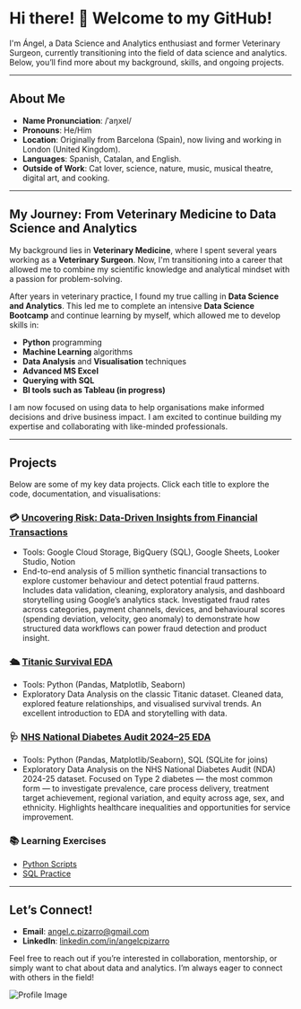 # Hi there! 👋 Welcome to my GitHub!

I'm Ángel, a Data Science and Analytics enthusiast and former Veterinary Surgeon, currently transitioning into the field of data science and analytics. Below, you’ll find more about my background, skills, and ongoing projects.

---

## About Me

- **Name Pronunciation**: /ˈaŋxel/
- **Pronouns**: He/Him
- **Location**: Originally from Barcelona (Spain), now living and working in London (United Kingdom).
- **Languages**: Spanish, Catalan, and English.
- **Outside of Work**: Cat lover, science, nature, music, musical theatre, digital art, and cooking.

---

## My Journey: From Veterinary Medicine to Data Science and Analytics

My background lies in **Veterinary Medicine**, where I spent several years working as a **Veterinary Surgeon**. Now, I'm transitioning into a career that allowed me to combine my scientific knowledge and analytical mindset with a passion for problem-solving.

After years in veterinary practice, I found my true calling in **Data Science and Analytics**. This led me to complete an intensive **Data Science Bootcamp** and continue learning by myself, which allowed me to develop skills in:

- **Python** programming
- **Machine Learning** algorithms
- **Data Analysis** and **Visualisation** techniques
- **Advanced MS Excel**
- **Querying with SQL**
- **BI tools such as Tableau (in progress)**

I am now focused on using data to help organisations make informed decisions and drive business impact. I am excited to continue building my expertise and collaborating with like-minded professionals.

---

## Projects

Below are some of my key data projects. Click each title to explore the code, documentation, and visualisations:

### 💳 [Uncovering Risk: Data-Driven Insights from Financial Transactions](https://github.com/angelcpizarro/financial-transactions-and-fraud-detection)
- Tools: Google Cloud Storage, BigQuery (SQL), Google Sheets, Looker Studio, Notion
- End-to-end analysis of 5 million synthetic financial transactions to explore customer behaviour and detect potential fraud patterns.
  Includes data validation, cleaning, exploratory analysis, and dashboard storytelling using Google’s analytics stack.
  Investigated fraud rates across categories, payment channels, devices, and behavioural scores (spending deviation, velocity, geo anomaly) to demonstrate how structured data workflows can power fraud detection and product insight.

### 🛳️ [Titanic Survival EDA](https://github.com/angelcpizarro/titanic-eda)
- Tools: Python (Pandas, Matplotlib, Seaborn)
- Exploratory Data Analysis on the classic Titanic dataset. Cleaned data, explored feature relationships, and visualised survival trends. An excellent introduction to EDA and storytelling with data.

### 🩺 [NHS National Diabetes Audit 2024–25 EDA](https://github.com/angelcpizarro/diabetes-nda-2024-25-eda)
- Tools: Python (Pandas, Matplotlib/Seaborn), SQL (SQLite for joins)
- Exploratory Data Analysis on the NHS National Diabetes Audit (NDA) 2024-25 dataset. Focused on Type 2 diabetes — the most common form — to investigate prevalence, care process delivery, treatment target achievement, regional variation, and equity across age, sex, and ethnicity. Highlights healthcare inequalities and opportunities for service improvement.

### 📚 Learning Exercises

- [Python Scripts](https://github.com/angelcpizarro/python-projects)
- [SQL Practice](https://github.com/angelcpizarro/sql-projects)

---

## Let’s Connect!

- **Email**: [angel.c.pizarro@gmail.com](mailto:angel.c.pizarro@gmail.com)
- **LinkedIn**: [linkedin.com/in/angelcpizarro](https://www.linkedin.com/in/angelcpizarro/)
  
Feel free to reach out if you’re interested in collaboration, mentorship, or simply want to chat about data and analytics. I’m always eager to connect with others in the field!

![Profile Image](https://github.com/angelcpizarro/angelcpizarro/assets/163421573/35aaab71-816c-4bc4-8514-bb553dc27312)
